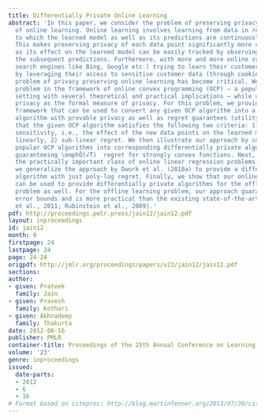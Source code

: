 ```yaml
---
title: Differentially Private Online Learning
abstract: 'In this paper, we consider the problem of preserving privacy in the context
  of online learning. Online learning involves learning from data in real-time, due
  to which the learned model as well as its predictions are continuously changing.
  This makes preserving privacy of each data point significantly more challenging
  as its effect on the learned model can be easily tracked by observing changes in
  the subsequent predictions. Furthermore, with more and more online systems (e.g.
  search engines like Bing, Google etc.) trying to learn their customers’ behavior
  by leveraging their access to sensitive customer data (through cookies etc.), the
  problem of privacy preserving online learning has become critical. We study the
  problem in the framework of online convex programming (OCP) – a popular online learning
  setting with several theoretical and practical implications – while using differential
  privacy as the formal measure of privacy. For this problem, we provide a generic
  framework that can be used to convert any given OCP algorithm into a private OCP
  algorithm with provable privacy as well as regret guarantees (utility), provided
  that the given OCP algorithm satisfies the following two criteria: 1) linearly decreasing
  sensitivity, i.e., the effect of the new data points on the learned model decreases
  linearly, 2) sub-linear regret. We then illustrate our approach by converting two
  popular OCP algorithms into corresponding differentially private algorithms while
  guaranteeing \emphÕ(√T)  regret for strongly convex functions. Next, we consider
  the practically important class of online linear regression problems, for which
  we generalize the approach by Dwork et al. (2010a) to provide a differentially private
  algorithm with just poly-log regret. Finally, we show that our online learning framework
  can be used to provide differentially private algorithms for the offline learning
  problem as well. For the offline learning problem, our approach guarantees \emphbetter
  error bounds and is more practical than the existing state-of-the-art methods (Chaudhuri
  et al., 2011; Rubinstein et al., 2009).'
pdf: http://proceedings.pmlr.press/jain12/jain12.pdf
layout: inproceedings
id: jain12
month: 0
firstpage: 24
lastpage: 24
page: 24-24
origpdf: http://jmlr.org/proceedings/papers/v23/jain12/jain12.pdf
sections: 
author:
- given: Prateek
  family: Jain
- given: Pravesh
  family: Kothari
- given: Abhradeep
  family: Thakurta
date: 2012-06-16
publisher: PMLR
container-title: Proceedings of the 25th Annual Conference on Learning Theory
volume: '23'
genre: inproceedings
issued:
  date-parts:
  - 2012
  - 6
  - 16
# Format based on citeproc: http://blog.martinfenner.org/2013/07/30/citeproc-yaml-for-bibliographies/
---
```

